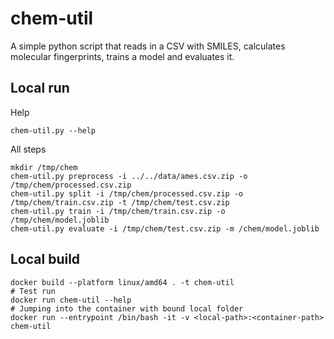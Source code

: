 # chem-util
A simple python script that reads in a CSV with SMILES, calculates molecular fingerprints, trains a model and 
evaluates it.

## Local run
Help
```shell
chem-util.py --help
```

All steps
```shell
mkdir /tmp/chem
chem-util.py preprocess -i ../../data/ames.csv.zip -o /tmp/chem/processed.csv.zip
chem-util.py split -i /tmp/chem/processed.csv.zip -o /tmp/chem/train.csv.zip -t /tmp/chem/test.csv.zip
chem-util.py train -i /tmp/chem/train.csv.zip -o /tmp/chem/model.joblib
chem-util.py evaluate -i /tmp/chem/test.csv.zip -m /chem/model.joblib
```

## Local build
```shell
docker build --platform linux/amd64 . -t chem-util
# Test run
docker run chem-util --help
# Jumping into the container with bound local folder
docker run --entrypoint /bin/bash -it -v <local-path>:<container-path> chem-util
```
